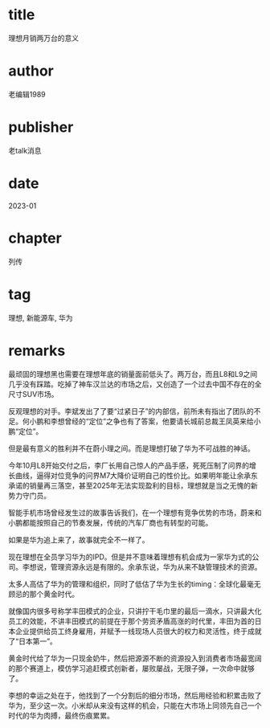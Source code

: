 # title
理想月销两万台的意义

# author
老编辑1989

# publisher
老talk消息

# date
2023-01

# chapter
列传

# tag
理想, 新能源车, 华为

# remarks
最顽固的理想黑也需要在理想年底的销量面前低头了。两万台，而且L8和L9之间几乎没有踩踏。吃掉了神车汉兰达的市场之后，又创造了一个过去中国不存在的全尺寸SUV市场。

反观理想的对手。李斌发出了了要“过紧日子”的内部信，前所未有指出了团队的不足。何小鹏和李想曾经的“定位”之争也有了答案，他要请长城前总裁王凤英来给小鹏“定位”。

但是最有意义的胜利并不在蔚小理之间。而是理想打破了华为不可战胜的神话。

今年10月L8开始交付之后，李厂长用自己惊人的产品手感，死死压制了问界的增长曲线，逼得对位竞争的问界M7大降价证明自己的性价比。如果明年能让余承东承诺的销量再三落空，甚至2025年无法实现盈利的目标，理想就是当之无愧的新势力守门员。

智能手机市场曾经发生过的故事告诉我们，在一个理想有竞争优势的市场，蔚来和小鹏都能按照自己的节奏发展，传统的汽车厂商也有转型的可能。

如果是华为追上来了，故事就完全不一样了。

现在理想在全员学习华为的IPD。但是并不意味着理想有机会成为一家华为式的公司。李想说，管理资源永远是有限的。余承东说，华为从来不缺管理技术的资源。

太多人高估了华为的管理和组织，同时了低估了华为生长的timing：全球化最毫无顾忌的那个黄金时代。

就像国内很多号称学丰田模式的企业，只讲拧干毛巾里的最后一滴水，只讲最大化员工的效能，不讲丰田模式的前提在于那个劳资矛盾高涨的时代里，丰田为首的日本企业提供给员工终身雇用，并赋予一线现场人员很大的权力和灵活性，终于成就了“日本第一”。

黄金时代给了华为一只现金奶牛，然后把源源不断的资源投入到消费者市场最宽阔的那个赛道上，模仿学习追赶模式创新者，屡败屡战，无限子弹，一次命中就够了。

李想的幸运之处在于，他找到了一个分割后的细分市场，然后用经验和积累击败了华为，至少这一次。小米却从来没有这样的机会，只能在大市场上同领先自己一个时代的华为肉搏，最终伤痕累累。
